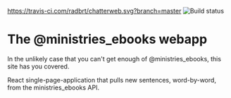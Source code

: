 https://travis-ci.com/radbrt/chatterweb.svg?branch=master
![Build status](https://travis-ci.com/radbrt/chatterweb.svg?branch=master "Travis Build status")

# The @ministries_ebooks webapp

In the unlikely case that you can't get enough of @ministries_ebooks, this site has you covered.

React single-page-application that pulls new sentences, word-by-word, from the ministries_ebooks API.